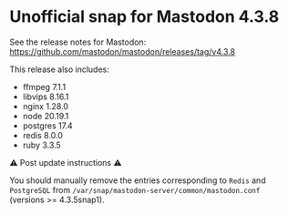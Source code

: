 # Unofficial snap for Mastodon 4.3.8

See the release notes for Mastodon: https://github.com/mastodon/mastodon/releases/tag/v4.3.8

This release also includes:

* ffmpeg 7.1.1
* libvips 8.16.1
* nginx 1.28.0
* node 20.19.1
* postgres 17.4
* redis 8.0.0
* ruby 3.3.5

⚠️ Post update instructions ⚠️

You should manually remove the entries corresponding to `Redis` and `PostgreSQL` from `/var/snap/mastodon-server/common/mastodon.conf` (versions >= 4.3.5snap1).
